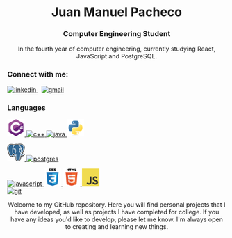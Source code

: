 <h1 align="center"> Juan Manuel Pacheco </h1>
<h3 align="center"> Computer Engineering Student </h3>

<p align="center">
  In the fourth year of computer engineering, currently studying React, JavaScript and PostgreSQL.
</p>
<h3 align="left">Connect with me:</h3>
<p align="left">
  <a href="https://www.linkedin.com/in/juan-manuel-pacheco-18a5a422a/" target="_blank" rel="noreferrer">
    <img src="https://www.vectorlogo.zone/logos/linkedin/linkedin-icon.svg" alt="linkedin" width="40" height="40"/>
  </a> &nbsp; 
  <a href="mailto:juanm.pachecogarcia@gmail.com">
    <img src="https://www.vectorlogo.zone/logos/gmail/gmail-icon.svg" alt="gmail" width="40" height="40"/>
  </a>
</p>

<h3>Languages</h3>

<p align="left"> 
  <a href="https://www.w3schools.com/cs/index.php" target="_blank" rel="noreferrer"> <img src="https://raw.githubusercontent.com/devicons/devicon/master/icons/csharp/csharp-original.svg" alt="csharp" width="40" height="40"/> </a> <!-- C# -->
  <a href="https://cplusplus.com/" target="_blank" rel="noreferrer"> <img src="https://raw.githubusercontent.com/isocpp/logos/master/cpp_logo.png" alt="c++" width="40" height="40"/> </a> <!-- C++ -->
  <a href="https://www.java.com/es/" target="_blank" rel="noreferrer"> <img src="https://raw.githubusercontent.com/bablubambal/All_logo_and_pictures/1ac69ce5fbc389725f16f989fa53c62d6e1b4883/programming%20languages/java.svg" alt="java" width="40" height="40"/> </a> <!-- Java -->
  <a href="https://www.python.org/" target="_blank" rel="noreferrer"> <img src="https://raw.githubusercontent.com/devicons/devicon/master/icons/python/python-original.svg" alt="python" width="40" height="40"/> </a> <!-- Pyhton -->
  <br>
  
  <a href="https://www.postgresql.org/" target="_blank" rel="noreferrer"> <img src="https://raw.githubusercontent.com/github/explore/80688e429a7d4ef2fca1e82350fe8e3517d3494d/topics/postgresql/postgresql.png" alt="postgres" width="40" height="40"/> </a> <!-- PostgeSQL -->
  <a href="https://www.w3schools.com/sql/" target="_blank" rel="noreferrer"> <img src="https://upload.wikimedia.org/wikipedia/commons/8/87/Sql_data_base_with_logo.png" alt="postgres" width="40" height="40"/> </a> <!-- SQL -->
  <br>
  
  <a href="https://react.dev/" target="_blank" rel="noreferrer"> <img src="https://upload.wikimedia.org/wikipedia/commons/thumb/a/a7/React-icon.svg/2300px-React-icon.svg.png" alt="javascript" width="40" height="40"/> </a>  <!-- React -->
  <a href="https://www.w3schools.com/css/" target="_blank" rel="noreferrer"> <img src="https://raw.githubusercontent.com/devicons/devicon/master/icons/css3/css3-original-wordmark.svg" alt="css3" width="40" height="40"/> </a> <!-- CSS -->
  <a href="https://www.w3schools.com/html/" target="_blank" rel="noreferrer"> <img src="https://raw.githubusercontent.com/devicons/devicon/master/icons/html5/html5-original-wordmark.svg" alt="html5" width="40" height="40"/> </a> <!-- HTML5 -->
  <a href="https://www.w3schools.com/js/" target="_blank" rel="noreferrer"> <img src="https://github.com/voodootikigod/logo.js/raw/master/js.png" alt="javascript" width="40" height="40"/> </a>  <!-- JavaScript -->
  <br>
  <a href="https://github.com/" target="_blank" rel="noreferrer"> <img src="https://www.vectorlogo.zone/logos/git-scm/git-scm-icon.svg" alt="git" width="40" height="40"/> </a> <!-- GitHub -->
</p>
<p align="center">
Welcome to my GitHub repository. Here you will find personal projects that I have developed, as well as projects I have completed for college. If you have any ideas you'd like to develop, please let me know. I'm always open to creating and learning new things.
</p>
